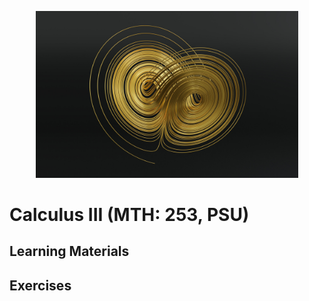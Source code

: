 <p align="center">
    <img width="420" src="../../assets/images/lorenz.jpg">
</p>

# Calculus III (MTH: 253, PSU)

## Learning Materials

## Exercises
